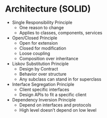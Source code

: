 # Architecture (SOLID)

- Single Responsibility Principle
  - One reason to change
  - Applies to classes, components, services
- Open/Closed Principle
  - Open for extension
  - Closed for modification
  - Loose coupling
  - Composition over inheritance
- Liskov Substitution Principle
  - Design by Contract
  - Behavior over structure
  - Any subclass can stand in for superclass
- Interface Segregation Principle
  - Client specific interfaces
  - Design APIs to fit a specific client
- Dependency Inversion Principle
  - Depend on interfaces and protocols
  - High level doesn’t depend on low level